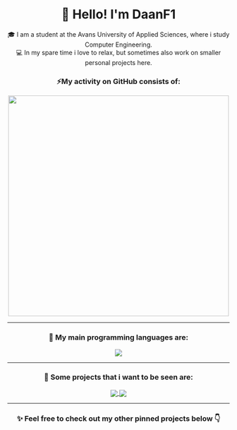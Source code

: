 <!-- All graphs come from the GitHub API: https://github.com/anuraghazra/github-readme-stats -->

<h1 align="center">👋 Hello! I'm DaanF1</h1>
<p align="center">
  🎓 I am a student at the Avans University of Applied Sciences, where i study Computer Engineering.<br>
  💻 In my spare time i love to relax, but sometimes also work on smaller personal projects here.
</p>

<!-- Activity -->
<h3 align="center">⚡My activity on GitHub consists of:</h3>
<p align="center">
  <img width="500" src="https://github-readme-stats.vercel.app/api?username=DaanF1&show_icons=true&hide=stars,issues&show=prs_merged_percentage&theme=radical"/>
</p>

<!-- Line -->
___
<!-- Programming Languages -->
<h3 align="center">📝 My main programming languages are:</h3>
<p align="center">
  <img src="https://github-readme-stats.vercel.app/api/top-langs/?username=DaanF1&layout=pie&theme=radical&size_weight=0.5&count_weight=0.5&langs_count=7" />
</p>

<!-- Line -->
___
<!-- Projects -->

<h3 align="center">🚀 Some projects that i want to be seen are:</h3>
<p align="center">
  <!-- Door Alarm System -->
  <a href="https://github.com/DaanF1/Door_Alarm_System">
    <img align="center" src="https://github-readme-stats.vercel.app/api/pin/?username=DaanF1&repo=Door_Alarm_System&show_owner=true"/>
  </a>
  <!-- Avans PokeBattles -->
  <a href="https://github.com/DaanF1/Avans_PokeBattles">
    <img align="center" src="https://github-readme-stats.vercel.app/api/pin/?username=DaanF1&repo=Avans_PokeBattles&show_owner=true"/>
  </a>
</p>

<!-- Line -->
___ 

<h3 align="center">✨ Feel free to check out my other pinned projects below 👇</h3>
